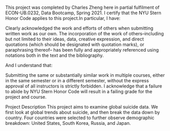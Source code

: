 This project was completed by Charles Zheng here in partial fulfilment of ECON-UB.0232, Data Bootcamp, Spring 2021. I certify that the NYU Stern Honor Code applies to this project.In particular, I have:

Clearly acknowledged the work and efforts of others when submitting written work as our own. The incorporation of the work of others–including but not limited to their ideas, data, creative expression, and direct quotations (which should be designated with quotation marks), or paraphrasing thereof– has been fully and appropriately referenced using notations both in the text and the bibliography.

And I understand that:

Submitting the same or substantially similar work in multiple courses, either in the same semester or in a different semester, without the express approval of all instructors is strictly forbidden.
I acknowledge that a failure to abide by NYU Stern Honor Code will result in a failing grade for
the project and course.

Project Description
This project aims to examine global suicide data. We first look at global trends about suicide, and then break the data down by country. Four countries were selected to further observe demographic breakdown: United States, South Korea, Russia, and Japan. 
